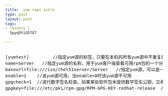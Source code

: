 ```yaml
---
title:  yum repo intro
type: post
layout: post
tags: 
- !binary |
  5pyq5YiG57G7

---
```

<pre><br/>[yumtest]         //指定yum源的标签，只要在本机的所有yum源中不重复即可<br/>name=Server   //指定yum源的名称，用于yum客户端查看可用rpm包的一个分组信息，只要在本机的所有yum源中不重复即可<br/>baseurl=file:///iso/rhel51server/Server   //指定yum源，可以是一个目录或者FTP、HTTP等其他形式<br/>enable=1    //该yum源可用，当enable=0时该yum源不可用<br/>gpgcheck=1  //进行数字签名检查。如果某些软件包未提供数字签名公钥，又希望安装这些软件包，可以设置该值为0，不进行检查<br/>gpgkey=file:///etc/pki/rpm-gpg/RPM-GPG-KEY-redhat-release  //指定发行版数字签名公钥文件<br/></pre>


